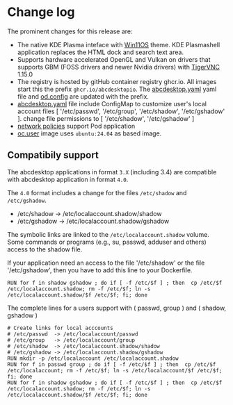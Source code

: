 # Change log


The prominent changes for this release are:

* The native KDE Plasma inteface with [Win11OS](https://github.com/yeyushengfan258/Win11OS-kde) theme. KDE Plasmashell application replaces the HTML dock and search text area. 
* Supports hardware accelerated OpenGL and Vulkan on drivers that supports GBM (FOSS drivers and newer Nvidia drivers) with [TigerVNC](https://github.com/TigerVNC/) 1.15.0
* The registry is hosted by gitHub container registry ghcr.io. All images start this the prefix ```ghcr.io/abcdesktopio```. The [abcdesktop.yaml](https://github.com/abcdesktopio/conf/blob/main/kubernetes/abcdesktop-4.0.yaml) yaml file and [od.config](https://github.com/abcdesktopio/conf/blob/main/reference/od.config.4.0) are updated with the prefix.
* [abcdesktop.yaml](https://github.com/abcdesktopio/conf/blob/main/kubernetes/abcdesktop-4.0.yaml) file include ConfigMap to customize user's local account files [ '/etc/passwd', '/etc/group', '/etc/shadow', '/etc/gshadow' ]. change file permissions to [ '/etc/shadow', '/etc/gshadow' ]
* [network policies](https://github.com/abcdesktopio/conf/blob/main/kubernetes/netpol-default-4.0.yaml) support Pod application
* [oc.user](https://raw.githubusercontent.com/abcdesktopio/oc.user/refs/heads/4.0/Dockerfile.ubuntu) image uses ```ubuntu:24.04``` as based image.

## Compatibily support

The abcdesktop applications in format `3.X` (including 3.4) are compatible with abcdesktop application in format `4.0`.

The `4.0` format includes a change for the files `/etc/shadow` and `/etc/gshadow`.

- /etc/shadow  -> /etc/localaccount.shadow/shadow
- /etc/gshadow -> /etc/localaccount.shadow/gshadow

The symbolic links are linked to the `/etc/localaccount.shadow` volume. Some commands or programs (e.g., su, passwd, adduser and others) access to the shadow file.

If your application need an access to the file '/etc/shadow' or the file '/etc/gshadow', then you have to add this line to your Dockerfile.

```
RUN for f in shadow gshadow ; do if [ -f /etc/$f ] ; then  cp /etc/$f /etc/localaccount.shadow; rm -f /etc/$f; ln -s /etc/localaccount.shadow/$f /etc/$f; fi; done
```

The complete lines for a users support with ( passwd, group ) and ( shadow, gshadow ) 

```
# Create links for local acccounts
# /etc/passwd  -> /etc/localaccount/passwd
# /etc/group   -> /etc/localaccount/group
# /etc/shadow  -> /etc/localaccount.shadow/shadow
# /etc/gshadow -> /etc/localaccount.shadow/gshadow
RUN mkdir -p /etc/localaccount /etc/localaccount.shadow
RUN for f in passwd group ; do if [ -f /etc/$f ] ; then  cp /etc/$f /etc/localaccount; rm -f /etc/$f; ln -s /etc/localaccount/$f /etc/$f; fi; done
RUN for f in shadow gshadow ; do if [ -f /etc/$f ] ; then  cp /etc/$f /etc/localaccount.shadow; rm -f /etc/$f; ln -s /etc/localaccount.shadow/$f /etc/$f; fi; done
```





